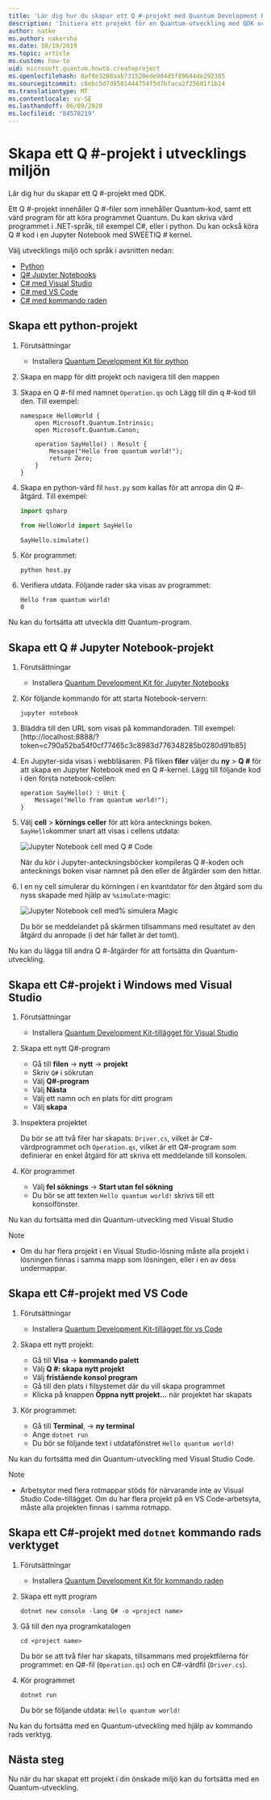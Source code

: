```yaml
---
title: 'Lär dig hur du skapar ett Q #-projekt med Quantum Development Kit (QDK)'
description: 'Initiera ett projekt för en Quantum-utveckling med QDK och Q # i den utvecklings miljö du väljer'
author: natke
ms.author: nakersha
ms.date: 10/19/2019
ms.topic: article
ms.custom: how-to
uid: microsoft.quantum.howto.createproject
ms.openlocfilehash: 8af8e3288aab731520ede984d5f89644de292385
ms.sourcegitcommit: c8ebc5d7d8581444754f5d7bfaca2f25601f1b14
ms.translationtype: MT
ms.contentlocale: sv-SE
ms.lasthandoff: 06/09/2020
ms.locfileid: "84578219"
---
```

# <a name="create-a-q-project-in-your-development-environment"></a>Skapa ett Q #-projekt i utvecklings miljön

Lär dig hur du skapar ett Q #-projekt med QDK.

Ett Q #-projekt innehåller Q #-filer som innehåller Quantum-kod, samt ett värd program för att köra programmet Quantum. Du kan skriva värd programmet i .NET-språk, till exempel C#, eller i python. Du kan också köra Q # kod i en Jupyter Notebook med SWEETIQ # kernel.

Välj utvecklings miljö och språk i avsnitten nedan:

* [Python](#create-a-python-project)
* [Q# Jupyter Notebooks](#create-a-q-jupyter-notebook-project)
* [C# med Visual Studio](#create-a-c-project-on-windows-using-visual-studio)
* [C# med VS Code](#create-a-c-project-using-vs-code)
* [C# med kommando raden](#create-a-c-project-using-the-dotnet-command-line-tool)

## <a name="create-a-python-project"></a>Skapa ett python-projekt

1. Förutsättningar

     * Installera [Quantum Development Kit för python](xref:microsoft.quantum.install.python)

1. Skapa en mapp för ditt projekt och navigera till den mappen

1. Skapa en Q #-fil med namnet `Operation.qs` och Lägg till din q #-kod till den. Till exempel:

    ```qsharp
    namespace HelloWorld {
        open Microsoft.Quantum.Intrinsic;
        open Microsoft.Quantum.Canon;

        operation SayHello() : Result {
            Message("Hello from quantum world!");
            return Zero;
        }
    }
    ```

1. Skapa en python-värd fil `host.py` som kallas för att anropa din Q #-åtgärd. Till exempel:

    ```python
    import qsharp

    from HelloWorld import SayHello

    SayHello.simulate()
    ```

1. Kör programmet:

    ```
    python host.py
    ```

1. Verifiera utdata. Följande rader ska visas av programmet:

    ```
    Hello from quantum world!
    0
    ```

Nu kan du fortsätta att utveckla ditt Quantum-program.

## <a name="create-a-q-jupyter-notebook-project"></a>Skapa ett Q # Jupyter Notebook-projekt

1. Förutsättningar

    * Installera [Quantum Development Kit för Jupyter Notebooks](xref:microsoft.quantum.install.jupyter)

1. Kör följande kommando för att starta Notebook-servern:

    ```
    jupyter notebook
    ```

1. Bläddra till den URL som visas på kommandoraden. Till exempel: [http://localhost:8888/?token=c790a52ba54f0cf77465c3c8983d776348285b0280d91b85]

1. En Jupyter-sida visas i webbläsaren. På fliken **filer** väljer du **ny**  >  **Q #** för att skapa en Jupyter Notebook med en Q #-kernel. Lägg till följande kod i den första notebook-cellen:

    ```qsharp
    operation SayHello() : Unit {
        Message("Hello from quantum world!");
    }
    ```

1. Välj **cell**  >  **körnings celler** för att köra antecknings boken. `SayHello`kommer snart att visas i cellens utdata:

    ![Jupyter Notebook cell med Q # Code](~/media/install-guide-jupyter.png)

    När du kör i Jupyter-anteckningsböcker kompileras Q #-koden och antecknings boken visar namnet på den eller de åtgärder som den hittar.

1. I en ny cell simulerar du körningen i en kvantdator för den åtgärd som du nyss skapade med hjälp av `%simulate`-magic:

    ![Jupyter Notebook cell med% simulera Magic](~/media/install-guide-jupyter-simulate.png)

    Du bör se meddelandet på skärmen tillsammans med resultatet av den åtgärd du anropade (i det här fallet är det tomt).

Nu kan du lägga till andra Q #-åtgärder för att fortsätta din Quantum-utveckling.

## <a name="create-a-c-project-on-windows-using-visual-studio"></a>Skapa ett C#-projekt i Windows med Visual Studio

1. Förutsättningar

    * Installera [Quantum Development Kit-tillägget för Visual Studio](xref:microsoft.quantum.install.cs)

1. Skapa ett nytt Q#-program

    * Gå till **filen**  ->  **nytt**  ->  **projekt**
    * Skriv `Q#` i sökrutan
    * Välj **Q#-program**
    * Välj **Nästa**
    * Välj ett namn och en plats för ditt program
    * Välj **skapa**

1. Inspektera projektet

    Du bör se att två filer har skapats: `Driver.cs`, vilket är C#-värdprogrammet och `Operation.qs`, vilket är ett Q#-program som definierar en enkel åtgärd för att skriva ett meddelande till konsolen.

1. Kör programmet

    * Välj **fel söknings**  ->  **Start utan fel sökning**
    * Du bör se att texten `Hello quantum world!` skrivs till ett konsolfönster.

Nu kan du fortsätta med din Quantum-utveckling med Visual Studio

> [!NOTE]
> * Om du har flera projekt i en Visual Studio-lösning måste alla projekt i lösningen finnas i samma mapp som lösningen, eller i en av dess undermappar.  

## <a name="create-a-c-project-using-vs-code"></a>Skapa ett C#-projekt med VS Code

1. Förutsättningar

    * Installera [Quantum Development Kit-tillägget för vs Code](xref:microsoft.quantum.install.cs)

1. Skapa ett nytt projekt:

    * Gå till **Visa**  ->  **kommando palett**
    * Välj **Q #: skapa nytt projekt**
    * Välj **fristående konsol program**
    * Gå till den plats i filsystemet där du vill skapa programmet
    * Klicka på knappen **Öppna nytt projekt...** när projektet har skapats

1. Kör programmet:

    * Gå till **Terminal**,  ->  **ny terminal**
    * Ange `dotnet run`
    * Du bör se följande text i utdatafönstret `Hello quantum world!`

Nu kan du fortsätta med din Quantum-utveckling med Visual Studio Code.

> [!NOTE]
> * Arbetsytor med flera rotmappar stöds för närvarande inte av Visual Studio Code-tillägget. Om du har flera projekt på en VS Code-arbetsyta, måste alla projekten finnas i samma rotmapp.

## <a name="create-a-c-project-using-the-dotnet-command-line-tool"></a>Skapa ett C#-projekt med `dotnet` kommando rads verktyget

1. Förutsättningar

    * Installera [Quantum Development Kit för kommando raden](xref:microsoft.quantum.install.standalone)

1. Skapa ett nytt program

    ```dotnetcli
    dotnet new console -lang Q# -o <project name>
    ```

1. Gå till den nya programkatalogen

    ```
    cd <project name>
    ```

    Du bör se att två filer har skapats, tillsammans med projektfilerna för programmet: en Q#-fil (`Operation.qs`) och en C#-värdfil (`Driver.cs`).

1. Kör programmet

    ```dotnetcli
    dotnet run
    ```

    Du bör se följande utdata: `Hello quantum world!`

Nu kan du fortsätta med en Quantum-utveckling med hjälp av kommando rads verktyg.

## <a name="next-steps"></a>Nästa steg

Nu när du har skapat ett projekt i din önskade miljö kan du fortsätta med en Quantum-utveckling.
